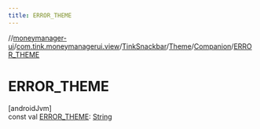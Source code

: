 ```yaml
---
title: ERROR_THEME
---
```

//[moneymanager-ui](../../../../../index.html)/[com.tink.moneymanagerui.view](../../../index.html)/[TinkSnackbar](../../index.html)/[Theme](../index.html)/[Companion](index.html)/[ERROR_THEME](-e-r-r-o-r_-t-h-e-m-e.html)



# ERROR_THEME



[androidJvm]\
const val [ERROR_THEME](-e-r-r-o-r_-t-h-e-m-e.html): [String](https://kotlinlang.org/api/latest/jvm/stdlib/kotlin/-string/index.html)




